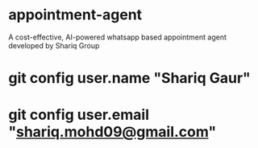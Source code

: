 # appointment-agent
A cost-effective, AI-powered whatsapp based appointment agent developed by Shariq Group

# git config user.name "Shariq Gaur"
# git config user.email "shariq.mohd09@gmail.com"
